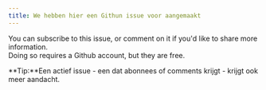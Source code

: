 ```yaml
---
title: We hebben hier een Githun issue voor aangemaakt
---
```


You can subscribe to this issue, or comment on it if you'd like to share more information.\
Doing so requires a Github account, but they are free.

**Tip:**Een actief issue - een dat abonnees of comments krijgt - krijgt ook meer aandacht.

